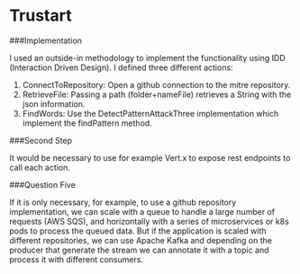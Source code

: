 # Trustart

###Implementation

I used an outside-in methodology to implement the functionality using IDD (Interaction Driven Design).
I defined three different actions:

1) ConnectToRepository:  Open a github connection to the mitre repository.
2) RetrieveFile: Passing a path (folder+nameFile) retrieves a String with the json information.
3) FindWords: Use the DetectPatternAttackThree implementation which implement the findPattern method.

###Second Step

It would be necessary to use for example Vert.x to expose rest endpoints to call each action.

###Question Five

If it is only necessary, for example, to use a github repository implementation, we can scale with a queue to handle a large number of requests (AWS SQS),
and horizontally with a series of microservices or k8s pods to process the queued data.
But if the application is scaled with different repositories, we can use Apache Kafka and depending on the producer that generate the stream we can annotate it with a topic and process it with different consumers.
